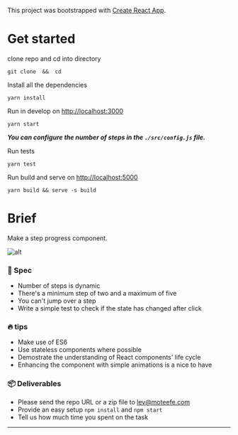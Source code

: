 This project was bootstrapped with [Create React App](https://github.com/facebookincubator/create-react-app).


# Get started

clone repo and cd into directory
```shell
git clone  &&  cd 
```

Install all the  dependencies
```shell
yarn install
```

Run in develop on [http://localhost:3000](http://localhost:3000)

```shell
yarn start
```

***You can configure the number of steps in the `./src/config.js` file.***


Run tests

```shell
yarn test
```

Run build and serve on [http://localhost:5000](http://localhost:5000)

```shell
yarn build && serve -s build
```



# Brief

Make a step progress component.

![alt](https://cloud.githubusercontent.com/assets/123278/24402232/8b001ca2-13af-11e7-9028-c8e46e6f2ccb.png)

### 📖 Spec

- Number of steps is dynamic
- There's a minimum step of two and a maximum of five
- You can't jump over a step
- Write a simple test to check if the state has changed after click

### 🔥 tips

- Make use of ES6
- Use stateless components where possible
- Demostrate the understanding of React components' life cycle
- Enhancing the component with simple animations is a nice to have

### 📦 Deliverables

- Please send the repo URL or a zip file to lev@moteefe.com
- Provide an easy setup `npm install` and `npm start`
- Tell us how much time you spent on the task


--------------